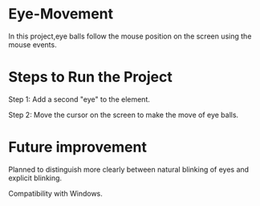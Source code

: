# Eye-Movement
In this project,eye balls follow the mouse position on the screen using the mouse events.

# Steps to Run the Project
Step 1: Add a second "eye" to the element.

Step 2: Move the cursor on the screen to make the move of eye balls.

# Future improvement
Planned to distinguish more clearly between natural blinking of eyes and explicit blinking.

Compatibility with Windows.

